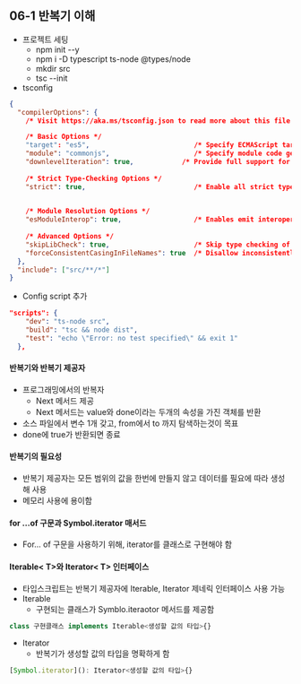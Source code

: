 ## 06-1 반복기 이해



* 프로젝트 세팅
  * npm init --y
  * npm i -D typescript ts-node @types/node
  * mkdir src
  * tsc --init
* tsconfig

```json
{
  "compilerOptions": {
    /* Visit https://aka.ms/tsconfig.json to read more about this file */

    /* Basic Options */
    "target": "es5",                          /* Specify ECMAScript target version: 'ES3' (default), 'ES5', 'ES2015', 'ES2016', 'ES2017', 'ES2018', 'ES2019', 'ES2020', or 'ESNEXT'. */
    "module": "commonjs",                     /* Specify module code generation: 'none', 'commonjs', 'amd', 'system', 'umd', 'es2015', 'es2020', or 'ESNext'. */
    "downlevelIteration": true,            /* Provide full support for iterables in 'for-of', spread, and destructuring when targeting 'ES5' or 'ES3'. */
  
    /* Strict Type-Checking Options */
    "strict": true,                           /* Enable all strict type-checking options. */
   

    /* Module Resolution Options */
    "esModuleInterop": true,                  /* Enables emit interoperability between CommonJS and ES Modules via creation of namespace objects for all imports. Implies 'allowSyntheticDefaultImports'. */
    
    /* Advanced Options */
    "skipLibCheck": true,                     /* Skip type checking of declaration files. */
    "forceConsistentCasingInFileNames": true  /* Disallow inconsistently-cased references to the same file. */
  },
  "include": ["src/**/*"]
}
```

* Config script 추가

```json
"scripts": {
    "dev": "ts-node src",
    "build": "tsc && node dist",
    "test": "echo \"Error: no test specified\" && exit 1"
  },
```



#### 반복기와 반복기 제공자

* 프로그래밍에서의 반복자
  * Next 메서드 제공
  * Next 메서드는 value와 done이라는 두개의 속성을 가진 객체를 반환
* 소스 파일에서 변수 1개 갖고, from에서 to 까지 탐색하는것이 목표
* done에 true가 반환되면 종료

#### 반복기의 필요성

* 반복기 제공자는 모든 범위의 값을 한번에 만들지 않고 데이터를 필요에 따라 생성해 사용
* 메모리 사용에 용이함

#### for ...of 구문과 Symbol.iterator 매서드

* For... of 구문을 사용하기 위해, iterator를 클래스로 구현해야 함

#### Iterable< T>와 Iterator< T> 인터페이스

* 타입스크립트는 반복기 제공자에 Iterable, Iterator 제네릭 인터페이스 사용 가능
* Iterable
  * 구현되는 클래스가 Symblo.iteraotor 메서드를 제공함

```typescript
class 구현클래스 implements Iterable<생성할 값의 타입>{}
```

* Iterator
  * 반복기가 생성할 값의 타입을 명확하게 함

```typescript
[Symbol.iterator](): Iterator<생성할 값의 타입>{}
```

